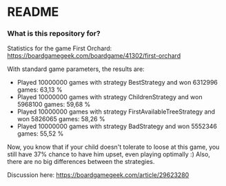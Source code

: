 # README #

### What is this repository for? ###

Statistics for the game First Orchard: https://boardgamegeek.com/boardgame/41302/first-orchard

With standard game parameters, the results are:
* Played 10000000 games with strategy                   BestStrategy and won  6312996 games: 63,13 %
* Played 10000000 games with strategy               ChildrenStrategy and won  5968100 games: 59,68 %
* Played 10000000 games with strategy     FirstAvailableTreeStrategy and won  5826065 games: 58,26 %
* Played 10000000 games with strategy                    BadStrategy and won  5552346 games: 55,52 %

Now, you know that if your child doesn't tolerate to loose at this game, you still have 37% chance to have him upset, even playing optimally :) Also, there are no big differences between the strategies.

Discussion here: https://boardgamegeek.com/article/29623280
